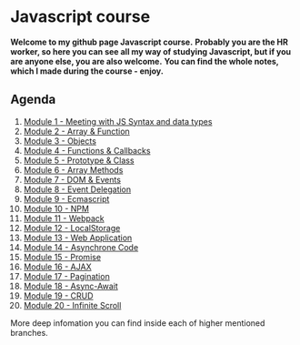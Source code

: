 # Javascript course

**Welcome to my github page Javascript course.** **Probably you are the HR
worker, so here you can see all my way of studying Javascript, but if you are
anyone else, you are also welcome.** **You can find the whole notes, which I
made during the course - enjoy.**

## Agenda

1. [Module 1 - Meeting with JS Syntax and data types]()
2. [Module 2 - Array & Function]()
3. [Module 3 - Objects]()
4. [Module 4 - Functions & Callbacks]()
5. [Module 5 - Prototype & Class]()
6. [Module 6 - Array Methods]()
7. [Module 7 - DOM & Events]()
8. [Module 8 - Event Delegation]()
9. [Module 9 - Ecmascript]()
10. [Module 10 - NPM]()
11. [Module 11 - Webpack]()
12. [Module 12 - LocalStorage]()
13. [Module 13 - Web Application]()
14. [Module 14 - Asynchrone Code]()
15. [Module 15 - Promise]()
16. [Module 16 - AJAX]()
17. [Module 17 - Pagination]()
18. [Module 18 - Async-Await]()
19. [Module 19 - CRUD]()
20. [Module 20 - Infinite Scroll]()

More deep infomation you can find inside each of higher mentioned branches.
